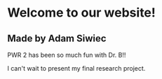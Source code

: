 # Welcome to our website!
## Made by Adam Siwiec

PWR 2 has been so much fun with Dr. B!!

I can't wait to present my  final research project.
